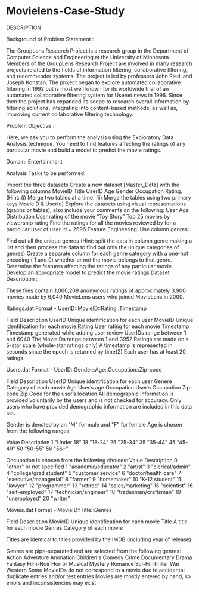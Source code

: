 # Movielens-Case-Study



DESCRIPTION

Background of Problem Statement :

The GroupLens Research Project is a research group in the Department of Computer Science and Engineering at the University of Minnesota. Members of the GroupLens Research Project are involved in many research projects related to the fields of information filtering, collaborative filtering, and recommender systems. The project is led by professors John Riedl and Joseph Konstan. The project began to explore automated collaborative filtering in 1992 but is most well known for its worldwide trial of an automated collaborative filtering system for Usenet news in 1996. Since then the project has expanded its scope to research overall information by filtering solutions, integrating into content-based methods, as well as, improving current collaborative filtering technology.

Problem Objective :

Here, we ask you to perform the analysis using the Exploratory Data Analysis technique. You need to find features affecting the ratings of any particular movie and build a model to predict the movie ratings.

Domain: Entertainment

Analysis Tasks to be performed:

Import the three datasets
Create a new dataset [Master_Data] with the following columns MovieID Title UserID Age Gender Occupation Rating. (Hint: (i) Merge two tables at a time. (ii) Merge the tables using two primary keys MovieID & UserId)
Explore the datasets using visual representations (graphs or tables), also include your comments on the following:
User Age Distribution
User rating of the movie “Toy Story”
Top 25 movies by viewership rating
Find the ratings for all the movies reviewed by for a particular user of user id = 2696
Feature Engineering:
            Use column genres:

Find out all the unique genres (Hint: split the data in column genre making a list and then process the data to find out only the unique categories of genres)
Create a separate column for each genre category with a one-hot encoding ( 1 and 0) whether or not the movie belongs to that genre. 
Determine the features affecting the ratings of any particular movie.
Develop an appropriate model to predict the movie ratings
Dataset Description :

These files contain 1,000,209 anonymous ratings of approximately 3,900 movies made by 6,040 MovieLens users who joined MovieLens in 2000.

Ratings.dat
    Format - UserID::MovieID::Rating::Timestamp

Field	Description
UserID	Unique identification for each user
MovieID	Unique identification for each movie
Rating	User rating for each movie
Timestamp	Timestamp generated while adding user review
UserIDs range between 1 and 6040 
The MovieIDs range between 1 and 3952
Ratings are made on a 5-star scale (whole-star ratings only)
A timestamp is represented in seconds since the epoch is returned by time(2)
Each user has at least 20 ratings
 

Users.dat
Format -  UserID::Gender::Age::Occupation::Zip-code

Field	Description
UserID	Unique identification for each user
Genere	Category of each movie
Age	User’s age
Occupation	User’s Occupation
Zip-code	Zip Code for the user’s location
All demographic information is provided voluntarily by the users and is not checked for accuracy. Only users who have provided demographic information are included in this data set.

Gender is denoted by an "M" for male and "F" for female
Age is chosen from the following ranges:
 

Value	Description
1	"Under 18"
18	"18-24"
25	"25-34"
35	"35-44"
45	"45-49"
50	"50-55"
56	"56+"
 

Occupation is chosen from the following choices:
Value
 	Description
0	"other" or not specified
1	"academic/educator"
2	"artist”
3	"clerical/admin"
4	"college/grad student"
5	"customer service"
6	"doctor/health care"
7	"executive/managerial"
8	"farmer"
9	"homemaker"
10	"K-12 student"
11	"lawyer"
12	"programmer"
13	"retired"
14	 "sales/marketing"
15	"scientist"
16	 "self-employed"
17	"technician/engineer"
18	"tradesman/craftsman"
19	"unemployed"
20	"writer”

Movies.dat
Format - MovieID::Title::Genres

Field	Description
MovieID	Unique identification for each movie
Title	A title for each movie
Genres	Category of each movie
 

 Titles are identical to titles provided by the IMDB (including year of release)
 

Genres are pipe-separated and are selected from the following genres:
Action
Adventure
Animation
Children's
Comedy
Crime
Documentary
Drama
Fantasy
Film-Noir
Horror
Musical
Mystery
Romance
Sci-Fi
Thriller
War
Western
Some MovieIDs do not correspond to a movie due to accidental duplicate entries and/or test entries
Movies are mostly entered by hand, so errors and inconsistencies may exist
